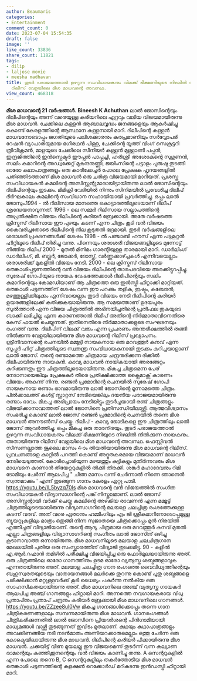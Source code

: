 ```yaml
---
author: Beaumaris
categories:
- Entertainment
comment_count: 0
date: 2023-07-04 15:54:35
draft: false
image: ''
like_count: 33836
share_count: 11821
tags:
- dilip
- laljose movie
- meesha madhavan
title: തുടർ പരാജയത്താൽ ഉഴറുന്ന സംവിധായകനും വിലക്ക് ഭീക്ഷണിയുടെ നിഴലിൽ നിൽക്കുന്ന നായകനും,  അതായിരുന്നു
  റിലീസ് വേളയിലെ മിശ മാധവന്റെ അവസ്ഥ.
view_count: 468318
---
```


**മീശ മാധവന്റെ 21 വർഷങ്ങൾ.** **Bineesh K Achuthan** ലാൽ ജോസിന്റെയും ദിലീപിന്റെയും അന്ന് വരെയുള്ള കരിയറിലെ ഏറ്റവും വലിയ വിജയമായിരുന്നു മീശ മാധവൻ. ചേക്കിലെ കള്ളൻ ആബാലവൃദ്ധം ജനങ്ങളെയും ആകർഷിച്ചു കൊണ്ട് കേരളത്തിന്റെ ആസ്ഥാന കള്ളനായി മാറി. ദിലീപിന്റെ കള്ളൻ മാധവനോടൊപ്പം ജഗതിയുടെ പലിശക്കാരനും കരപ്രമാണിയും സർവ്വോപരി റേഷൻ വ്യാപാരിയുമായ ഭഗീരഥൻ പിള്ള, ചേക്കിന്റെ യൂത്ത് വിംഗ് സെക്രട്ടറി ത്രിവിക്രമൻ, മാളയുടെ ചേക്കിലെ സീനിയർ കള്ളൻ മുള്ളാണി പപ്പൻ, ഇന്ദ്രജിത്തിന്റെ ഇൻസ്പെക്ടർ ഈപ്പൻ പാപ്പച്ചി, ഹരിശ്രീ അശോകന്റെ സുഗുണൻ, സലിം കുമാറിന്റെ അഡ്വക്കേറ്റ് മുകുന്ദനുണ്ണി, ജയിംസിന്റെ പട്ടാളം പുരുഷു തുടങ്ങി ഓരോ കഥാപാത്രങ്ങളും ഒരു കാരിക്കേച്ചർ പോലെ പ്രേക്ഷക ഹൃദയങ്ങളിൽ പതിഞ്ഞിടത്താണ് മീശ മാധവൻ ഒരു ചരിത്ര വിജയമായി മാറിയത്. പ്രശസ്ത സംവിധായകൻ കമലിന്റെ അസിസ്റ്റന്റുമാരായിട്ടായിരുന്നു ലാൽ ജോസിന്റെയും ദിലിപിന്റെയും തുടക്കം. മിമിക്രി വേദിയിൽ നിന്നും സിനിമയിൽ പ്രവേശിച്ച ദിലീപ് ദീർഘകാലം കമലിന്റെ സംവിധാന സഹായിയായി പ്രവർത്തിച്ചു. ഒപ്പം ലാൽ ജോസും.1994 - ൽ റിലിസായ മാനത്തെ കൊട്ടാരത്തിലൂടെയാണ് ദിലീപ് ശ്രദ്ധേയനാവുന്നത്. 1996 - ലെ സമ്മർ റിലീസായ സല്ലാപത്തിന്റെ അപ്രതീക്ഷിത വിജയം ദിലീപിന്റെ കരിയർ ബ്രേക്കായി. അതേ വർഷത്തെ ക്രിസ്മസ് റിലീസായ ഈ പുഴയും കടന്ന് എന്ന ചിത്രം കൂടി വൻ വിജയം കൈവരിച്ചതോടെ ദിലീപിന്റെ നില കൂടുതൽ ഭദ്രമായി. തുടർ വർഷങ്ങളിലെ ശരാശരി പ്രകടനങ്ങൾക്ക് ശേഷം 1998 - ൽ പഞ്ചാബി ഹൗസ് എന്ന പടുകൂറ്റൻ ഹിറ്റിലൂടെ ദിലീപ് തിരിച്ചു വന്നു. [](https://cdn.boolokam.com/articles/2023/07/fwwwwfwww.jpg)പിന്നെയും ശരാശരി വിജയങ്ങളിലൂടെ മുന്നോട്ട് നീങ്ങിയ ദിലീപ് 2000 - മുതൽ മിനിമം ഗാരന്റിയുള്ള താരമായി മാറി. ഡാർലിംഗ് ഡാർലിംഗ്, മി. ബട്ലർ, ജോക്കർ, ദോസ്ത്, വർണ്ണക്കാഴ്ച്ചകൾ എന്നിവയെല്ലാം ശരാശരിക്ക് മുകളിൽ വിജയം നേടി. 2000 - ലെ ക്രിസ്മസ് റിലീസായ തെങ്കാശിപ്പട്ടണത്തിന്റെ വൻ വിജയം ദിലീപിന്റെ താരപദവിയെ അരക്കിട്ടുറപ്പിച്ചു. സുരേഷ് ഗോപിയുടെ നായക വേഷത്തേക്കാൾ ദിലിപിന്റെയും സലിം കുമാറിന്റെയും കോമഡിയാണ് ആ ചിത്രത്തെ ഒരു ഇൻസ്ട്രി ഹിറ്റാക്കി മാറ്റിയത്. തെങ്കാശി പട്ടണത്തിന് ശേഷം വന്ന ഈ പറക്കും തളിക, ഇഷ്ടം, കുബേരൻ, മഴത്തുള്ളിക്കിലുക്കം എന്നിവയെല്ലാം തുടർ വിജയം നേടി ദിലീപിന്റെ കരിയർ ഉയരങ്ങളിലേക്ക് കുതിക്കുകയായിരുന്നു. ആ സമയത്താണ് ഉദയപുരം സുൽത്താൻ എന്ന വിജയ ചിത്രത്തിൽ അഭിനയിച്ചതിന്റെ പ്രതിഫല തുകയുടെ ബാക്കി ലഭിച്ചില്ല എന്ന കാരണത്താൽ ദിലീപ് അതിന്റെ നിർമ്മാതാവിനെതിരെ കേസ് ഫയൽ ചെയ്യുന്നത്. ഇതിനെതിരെ നിർമ്മാതാക്കളുടെ സംഘടനയും രംഗത്ത് വന്നു. ദിലീപിന് വിലക്ക് വരും എന്ന പ്രചരണം അന്തരീക്ഷത്തിൽ തങ്ങി നിൽക്കുന്ന വേളയിലായിരുന്നു മീശ മാധവന്റെ റിലീസ് പ്രഖ്യാപനം. ശ്രീനിവാസന്റെ രചനയിൽ മമ്മൂട്ടി നായകനായ ഒരു മറവത്തൂർ കനവ് എന്ന സൂപ്പർ ഹിറ്റ് ചിത്രത്തിലൂടെ സ്വതന്ത്ര സംവിധായകനായി തുടക്കം കുറിച്ചയാളാണ് ലാൽ ജോസ്. തന്റെ രണ്ടാമത്തെ ചിത്രമായ ചന്ദ്രനുദിക്കുന്ന ദിക്കിൽ ദിലീപായിരുന്നു നായകൻ. കാവ്യ മാധവൻ നായികയായി അരങ്ങേറ്റം കുറിക്കുന്നതും ഈ ചിത്രത്തിലൂടെയായിരുന്നു. മികച്ച ചിത്രമെന്ന പേര് നേടാനായെങ്കിലും പ്രേക്ഷകർ തീരെ പ്രതിക്ഷിക്കാത്ത ക്ലൈമാക്സ് കാരണം വിജയം അകന്ന് നിന്നു. രഞ്ജൻ പ്രമോദിന്റെ രചനയിൽ സുരേഷ് ഗോപി നായകനായ രണ്ടാം ഭാവമായിരുന്നു ലാൽ ജോസിന്റെ മൂന്നാമത്തെ ചിത്രം. പിൽക്കാലത്ത് കൾട്ട് സ്റ്റാറ്റസ് നേടിയെങ്കിലും ദയനീയ പരാജയമായിരുന്നു രണ്ടാം ഭാവം. മികച്ച അഭിപ്രായം നേടിയിട്ടും തുടർച്ചയായി രണ്ട് ചിത്രങ്ങളും വിജയിക്കാനാവാത്തത് ലാൽ ജോസിനെ പ്രതിസന്ധിയിലാഴ്ത്തി. ആത്മവിശ്വാസം സംഭരിച്ചു കൊണ്ട് ലാൽ ജോസ് രഞ്ജൻ പ്രമോദിന്റെ രചനയിൽ തന്നെ മീശ മാധവൻ അനൗൺസ് ചെയ്തു. ദിലീപ് - കാവ്യ ജോടികളെ ഈ ചിത്രത്തിലും ലാൽ ജോസ് ആവർത്തിച്ചു. ഒപ്പം മികച്ച ഒരു താരനിരയും. തുടർ പരാജയത്താൽ ഉഴറുന്ന സംവിധായകനും വിലക്ക് ഭീക്ഷണിയുടെ നിഴലിൽ നിൽക്കുന്ന നായകനും. അതായിരുന്നു റിലീസ് വേളയിലെ മിശ മാധവന്റെ അവസ്ഥ. ഫെസ്റ്റിവൽ സീസണല്ലാത്ത ജൂലൈ മാസം 4-ാം തിയതിയായിരുന്നു മീശ മാധവന്റെ റിലീസ്. പ്രവചനങ്ങളെ കാറ്റിൽ പറത്തി കൊണ്ട് അദ്ഭുതകരമായ വിജയമാണ് മാധവൻ നേടിയെടുത്തത്. കോരിച്ചൊരിയുന്ന മഴയത്തും കുട്ടികളും മുതിർന്നവരും മീശ മാധവനെ കാണാൻ തീയേറ്ററുകളിൽ തിക്കി തിരക്കി. ശങ്കർ മഹാദേവനും റിമി ടോമിയും ചേർന്ന് ആലപിച്ച " ചിങ്ങ മാസം വന്ന് ചേർന്നാൽ നിന്നെ ഞാനെൻ സ്വന്തമാക്കും ' എന്ന് തുടങ്ങുന്ന ഗാനം കേരളം ഏറ്റു പാടി. https://youtu.be/IL5byzq70ls മീശ മാധവന്റെ വൻ വിജയത്തിൽ സംഗീത സംവിധായകൻ വിദ്യാസാഗറിന്റെ പങ്ക് നിസ്തുലമാണ്. ലാൽ ജോസ് അസിസ്റ്റന്റായി വർക്ക് ചെയ്ത കമലിന്റെ അഴകിയ രാവണൻ എന്ന മമ്മൂട്ടി ചിത്രത്തിലൂടെയായിരുന്നു വിദ്യാസാഗറിന്റെ മലയാള ചലച്ചിത്ര രംശത്തേക്കുള്ള കടന്ന് വരവ്. അത് വരെ ഏതാനും ഹമ്മിംഗിലും എം ജി ശ്രീകുമാറിനോടൊപ്പമുള്ള ന്യുയറ്റുകളിലും മാത്രം ഒതുങ്ങി നിന്ന സുജാതയെ ചിത്രക്കൊപ്പം മുൻ നിരയിൽ എത്തിച്ചത് വിദ്യാജിയാണ്. തന്റെ ആദ്യ ചിത്രമായ ഒരു മറവത്തൂർ കനവ് മുതൽ എല്ലാ ചിത്രങ്ങളിലും വിദ്യാസാഗറിന്റെ സംഗീതം ലാൽ ജോസിന് ഒഴിച്ചു കൂടാനാവാത്ത ഒന്നായിരുന്നു. മീശ മാധവനിലൂടെ മലയാള ചലചിത്രഗാന മേഖലയിൽ പുതിയ ഒരു സംസ്ക്കാരത്തിന് വിദ്യാജി തുടക്കമിട്ടു. 90 - കളിൽ എ.ആർ.റഹ്മാൻ തമിഴിൽ പരീക്ഷിച്ചു വിജയിപ്പിച്ച ഒരു ഫോർമുലയായിരുന്നു അത്. ഒരു ചിത്രത്തിലെ ഓരോ ഗാനത്തിനും ഉടമ ഓരോ വ്യത്യസ്ത ശബ്ദങ്ങളാവുക എന്നതായിരുന്നു അത്. മലയാള ചലച്ചിത്ര ഗാന രംഗത്തെ വൈവിധ്യത്തിന്റെയും ബഹുസ്വരതയുടെയും വാതായനങ്ങൾ മലർക്കെ തുറന്നു കൊണ്ട് പുതു ശബ്ദങ്ങളെ പരീക്ഷിക്കാൻ മറ്റുള്ളവർക്ക് കൂടി ധൈര്യം പകർന്നു നൽകിയ ഒരു സാഹസികതയായിരുന്നു അത്. മീശ മാധവനിലെ അഞ്ച് വ്യത്യസ്ത ഗായകർ ആലപിച്ച അഞ്ച് ഗാനങ്ങളും ഹിറ്റായി മാറി. അന്നത്തെ നവഗായകരായ വിധു പ്രതാപിനും പ്രതാപ് ചന്ദ്രനും കരിയർ ബ്രേക്കായി മീശ മാധവനിലെ ഗാനങ്ങൾ. https://youtu.be/ZZzee8ul0Vw മികച്ച ഗാനങ്ങൾക്കൊപ്പം തന്നെ ഗാന ചിത്രികരണങ്ങളാലും സമ്പന്നമായിരുന്നു മീശ മാധവൻ. ഗാനരംഗങ്ങൾ ചിത്രികരിക്കുന്നതിൽ ലാൽ ജോസിനെ പ്രിയദർശന്റെ പിൻഗാമിയായി മാധ്യമങ്ങൾ വാഴ്ത്തി തുടങ്ങുന്നത് ഇവിടം മുതലാണ്. കഥയും കഥാപാത്രങ്ങളും അവക്കിണങ്ങിയ നടീ നടൻമാരും അണിയറക്കാരുമെല്ലാം ഒത്തു ചേർന്ന ഒരു കോക്ടെയിലായിരുന്നു മീശ മാധവൻ. ദിലീപിന്റെ കരിയർ പീക്കായിരുന്നു മീശ മാധവൻ. ചക്കയിട്ട് വീണ മുയലല്ല ഈ വിജയമെന്ന് തുടർന്ന് വന്ന കല്യാണ രാമന്റെയും കുഞ്ഞിക്കൂനന്റെയും വൻ വിജയം കാണിച്ചു തന്നു. A സെന്ററുകളിൽ എന്ന പോലെ തന്നെ B, C സെന്ററുകളിലും തകർത്തോടിയ മീശ മാധവൻ തെങ്കാശി പട്ടണത്തിന്റെ കളക്ഷൻ റെക്കോർഡ് മറികടന്നു ഇൻഡസ്ട്രി ഹിറ്റായി മാറി.
